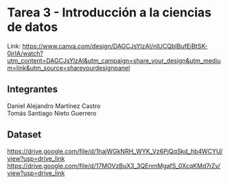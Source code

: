 # Tarea 3 - Introducción a la ciencias de datos

Link: https://www.canva.com/design/DAGCJsYlzAI/nlUCQbIBufEjBtSK-0jrIA/watch?utm_content=DAGCJsYlzAI&utm_campaign=share_your_design&utm_medium=link&utm_source=shareyourdesignpanel

## Integrantes

Daniel Alejandro Martínez Castro  
Tomás Santiago Nieto Guerrero

## Dataset

https://drive.google.com/file/d/1hajWGkNRH_WYK_Vz6PjQqSkd_hb4WCYU/view?usp=drive_link
https://drive.google.com/file/d/17MOVzBuX3_3QEnmMgafS_0XcqKMd7rZy/view?usp=drive_link
